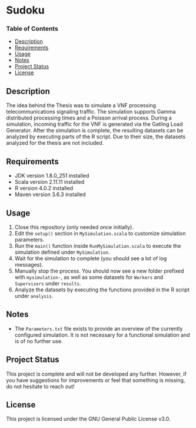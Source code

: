 # Sudoku

### Table of Contents

- [Description](#description)
- [Requirements](#requirements)
- [Usage](#usage)
- [Notes](#notes)
- [Project Status](#project-status)
- [License](#license)

## Description

The idea behind the Thesis was to simulate a VNF processing telecommunications signaling traffic. The simulation supports Gamma distributed processing times and a Poisson arrival process.
During a simulation, incoming traffic for the VNF is generated via the Gatling Load Generator. After the simulation is complete, the resulting datasets can be analyzed by executing parts of the R script.
Due to their size, the datasets analyzed for the thesis are not included.

## Requirements

- JDK version 1.8.0_251 installed
- Scala version 2.11.11 installed
- R version 4.0.2 installed
- Maven version 3.6.3 installed

## Usage

1. Close this repository (only needed once initially).
2. Edit the `setup()` section in `MySimulation.scala` to customize simulation parameters.
2. Run the `main()` function inside `RunMySimulation.scala` to execute the simulation defined under `MySimulation`.
3. Wait for the simulation to complete (you should see a lot of log messages).
4. Manually stop the process. You should now see a new folder prefixed with `mysimulation-`, as well as some datasets for `Workers` and `Supervisors` under `results`.
6. Analyze the datasets by executing the functions provided in the R script under `analysis`.

## Notes

- The `Parameters.txt` file exists to provide an overview of the currently configured simulation. It is not necessary for a functional simulation and is of no further use.

## Project Status

This project is complete and will not be developed any further.
However, if you have suggestions for improvements or feel that something is missing, do not hesitate to reach out!

## License

This project is licensed under the GNU General Public License v3.0.